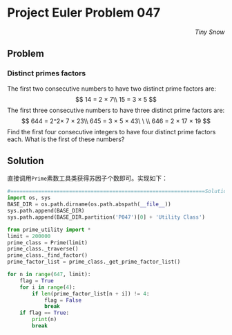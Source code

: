 # Project Euler	Problem 047

<p align="right"><i>Tiny Snow</i></p>



## Problem

### Distinct primes factors

The first two consecutive numbers to have two distinct prime factors are:
$$
14 = 2 × 7\\
15 = 3 × 5
$$
The first three consecutive numbers to have three distinct prime factors are:
$$
644 = 2^2× 7 × 23\\
645 = 3 × 5 × 43\ \ \\
646 = 2 × 17 × 19
$$
Find the first four consecutive integers to have four distinct prime factors each. What is the first of these numbers?



## Solution

直接调用`Prime`素数工具类获得苏因子个数即可。实现如下：

```python
#===============================================================Solution
import os, sys
BASE_DIR = os.path.dirname(os.path.abspath(__file__))
sys.path.append(BASE_DIR)
sys.path.append(BASE_DIR.partition('P047')[0] + 'Utility Class')

from prime_utility import *
limit = 200000
prime_class = Prime(limit)
prime_class._traverse()
prime_class._find_factor()
prime_factor_list = prime_class._get_prime_factor_list()

for n in range(647, limit):
    flag = True
    for i in range(4):
        if len(prime_factor_list[n + i]) != 4:
            flag = False
            break
    if flag == True:
        print(n)
        break
```

